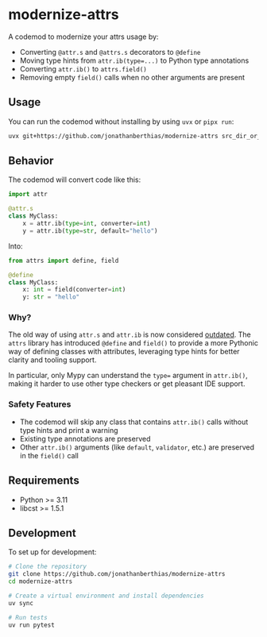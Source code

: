 # modernize-attrs

A codemod to modernize your attrs usage by:
- Converting `@attr.s` and `@attrs.s` decorators to `@define`
- Moving type hints from `attr.ib(type=...)` to Python type annotations
- Converting `attr.ib()` to `attrs.field()`
- Removing empty `field()` calls when no other arguments are present

## Usage

You can run the codemod without installing by using `uvx` or `pipx run`:
```bash
uvx git+https://github.com/jonathanberthias/modernize-attrs src_dir_or_file
```

## Behavior

The codemod will convert code like this:
```python
import attr

@attr.s
class MyClass:
    x = attr.ib(type=int, converter=int)
    y = attr.ib(type=str, default="hello")
```

Into:
```python
from attrs import define, field

@define
class MyClass:
    x: int = field(converter=int)
    y: str = "hello"
```

### Why?

The old way of using `attr.s` and `attr.ib` is now considered [outdated](https://www.attrs.org/en/stable/names.html).
The `attrs` library has introduced `@define` and `field()` to provide a more Pythonic way of defining classes with attributes, leveraging type hints for better clarity and tooling support.

In particular, only Mypy can understand the `type=` argument in `attr.ib()`, making it harder to use other type checkers or get pleasant IDE support.

### Safety Features

- The codemod will skip any class that contains `attr.ib()` calls without type hints and print a warning
- Existing type annotations are preserved
- Other `attr.ib()` arguments (like `default`, `validator`, etc.) are preserved in the `field()` call

## Requirements

- Python >= 3.11
- libcst >= 1.5.1

## Development

To set up for development:

```bash
# Clone the repository
git clone https://github.com/jonathanberthias/modernize-attrs
cd modernize-attrs

# Create a virtual environment and install dependencies
uv sync

# Run tests
uv run pytest
```

